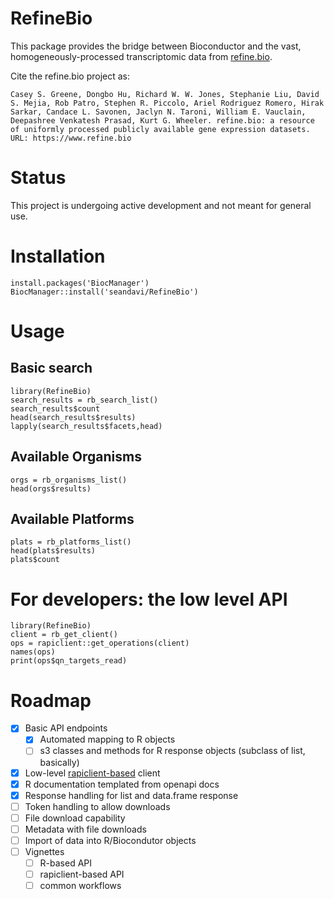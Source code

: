 # RefineBio

This package provides the bridge between Bioconductor and the vast, 
homogeneously-processed transcriptomic
data from [refine.bio](https://www.refine.bio).


Cite the refine.bio project as:

```
Casey S. Greene, Dongbo Hu, Richard W. W. Jones, Stephanie Liu, David S. Mejia, Rob Patro, Stephen R. Piccolo, Ariel Rodriguez Romero, Hirak Sarkar, Candace L. Savonen, Jaclyn N. Taroni, William E. Vauclain, Deepashree Venkatesh Prasad, Kurt G. Wheeler. refine.bio: a resource of uniformly processed publicly available gene expression datasets.
URL: https://www.refine.bio
```

# Status

This project is undergoing active development and not meant for general use.

# Installation

```{r}
install.packages('BiocManager')
BiocManager::install('seandavi/RefineBio')
```

# Usage

## Basic search

```{r}
library(RefineBio)
search_results = rb_search_list()
search_results$count
head(search_results$results)
lapply(search_results$facets,head)
```

## Available Organisms

```{r}
orgs = rb_organisms_list()
head(orgs$results)
```

## Available Platforms

```{r}
plats = rb_platforms_list()
head(plats$results)
plats$count
```


# For developers: the low level API 

```{r}
library(RefineBio)
client = rb_get_client()
ops = rapiclient::get_operations(client)
names(ops)
print(ops$qn_targets_read)
```

# Roadmap

- [x] Basic API endpoints
  - [x] Automated mapping to R objects
  - [ ] s3 classes and methods for R response objects (subclass of list, basically)
- [x] Low-level [rapiclient-based](https://github.com/bergant/rapiclient) client
- [x] R documentation templated from openapi docs
- [x] Response handling for list and data.frame response
- [ ] Token handling to allow downloads
- [ ] File download capability
- [ ] Metadata with file downloads
- [ ] Import of data into R/Biocondutor objects
- [ ] Vignettes
  - [ ] R-based API
  - [ ] rapiclient-based API
  - [ ] common workflows
